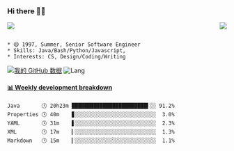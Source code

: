 ### Hi there 👋👋 
<p>  
  <a href="https://count.getloli.com/"><img src="https://count.getloli.com/get/@Xxpain"></a>
  <img src="https://weather-icon.journeyad.repl.co/@shanghai?v=1" align="right">
</p>

```

* 😄 1997, Summer, Senior Software Engineer
* Skills: Java/Bash/Python/Javascript, 
* Interests: CS, Design/Coding/Writing
```

[![我的 GitHub 数据](https://github-readme-stats.vercel.app/api?username=Xxpain)]()
![Lang](https://github-readme-stats.vercel.app/api/top-langs/?username=Xxpain&hide=ipynb,html&layout=compact)
 <!-- waka-box start -->
#### <a href="https://gist.github.com/eb4ecc800e460a494f8146b3d1bb974a" target="_blank">📊 Weekly development breakdown</a>
```text
Java       🕓 20h23m ████████████████████████▌░░ 91.2%
Properties 🕓 40m    ▊░░░░░░░░░░░░░░░░░░░░░░░░░░  3.0%
YAML       🕓 31m    ▋░░░░░░░░░░░░░░░░░░░░░░░░░░  2.3%
XML        🕓 17m    ▎░░░░░░░░░░░░░░░░░░░░░░░░░░  1.3%
Markdown   🕓 15m    ▎░░░░░░░░░░░░░░░░░░░░░░░░░░  1.1%
```
<!-- Powered by https://github.com/YouEclipse/waka-box-go . -->
<!-- waka-box end -->
